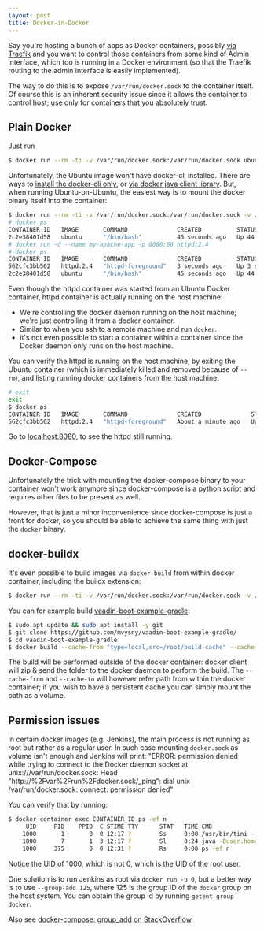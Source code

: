 ```yaml
---
layout: post
title: Docker-in-Docker
---
```


Say you're hosting a bunch of apps as Docker containers, possibly [via Traefik](../2-vaadin-apps-1-traefik/)
and you want to control those containers from some kind of Admin interface, which too is
running in a Docker environment (so that the Traefik routing to the admin interface is easily implemented).

The way to do this is to expose `/var/run/docker.sock` to the container itself. Of course this
is an inherent security issue since it allows the container to control host; use only
for containers that you absolutely trust.

## Plain Docker

Just run
```bash
$ docker run --rm -ti -v /var/run/docker.sock:/var/run/docker.sock ubuntu /bin/bash
```
Unfortunately, the Ubuntu image won't have docker-cli installed. There are ways to
[install the docker-cli only](https://stackoverflow.com/questions/38675925/is-it-possible-to-install-only-the-docker-cli-and-not-the-daemon),
or [via docker java client library](https://www.baeldung.com/docker-java-api). But, when running Ubuntu-on-Ubuntu, the
easiest way is to mount the docker binary itself into the container:
```bash
$ docker run --rm -ti -v /var/run/docker.sock:/var/run/docker.sock -v /usr/bin/docker:/usr/bin/docker ubuntu /bin/bash
# docker ps
CONTAINER ID   IMAGE       COMMAND              CREATED          STATUS          PORTS                                   NAMES
2c2e38401d58   ubuntu      "/bin/bash"          45 seconds ago   Up 44 seconds                                           cranky_maxwell
# docker run -d --name my-apache-app -p 8080:80 httpd:2.4
# docker ps
CONTAINER ID   IMAGE       COMMAND              CREATED          STATUS          PORTS                                   NAMES
562cfc3bb562   httpd:2.4   "httpd-foreground"   3 seconds ago    Up 3 seconds    0.0.0.0:8080->80/tcp, :::8080->80/tcp   my-apache-app
2c2e38401d58   ubuntu      "/bin/bash"          45 seconds ago   Up 44 seconds                                           cranky_maxwell
```
Even though the httpd container was started from an Ubuntu Docker container, httpd container is actually running on the host machine:
* We're controlling the docker daemon running on the host machine; we're just controlling it from a docker container.
* Similar to when you ssh to a remote machine and run `docker`.
* it's not even possible to start a container within a container since the Docker daemon only runs on the host machine.

You can verify the httpd is running on the host machine, by exiting the Ubuntu container (which is immediately killed and removed because of `--rm`),
and listing running docker containers from the host machine:
```bash
# exit
exit
$ docker ps
CONTAINER ID   IMAGE       COMMAND              CREATED              STATUS              PORTS                                   NAMES
562cfc3bb562   httpd:2.4   "httpd-foreground"   About a minute ago   Up About a minute   0.0.0.0:8080->80/tcp, :::8080->80/tcp   my-apache-app
```
Go to [localhost:8080](http://localhost:8080), to see the httpd still running.

## Docker-Compose

Unfortunately the trick with mounting the docker-compose binary to your container
won't work anymore since docker-compose is a python script and requires other files to be present as well.

However, that is just a minor inconvenience since docker-compose is just a front for docker, so you
should be able to achieve the same thing with just the `docker` binary.

## docker-buildx

It's even possible to build images via `docker build` from within docker container, including
the buildx extension:
```bash
$ docker run --rm -ti -v /var/run/docker.sock:/var/run/docker.sock -v /usr/bin/docker:/usr/bin/docker -v /usr/libexec/docker/cli-plugins/docker-buildx:/usr/libexec/docker/cli-plugins/docker-buildx ubuntu /bin/bash
```
You can for example build [vaadin-boot-example-gradle](https://github.com/mvysny/vaadin-boot-example-gradle/):
```bash
$ sudo apt update && sudo apt install -y git
$ git clone https://github.com/mvysny/vaadin-boot-example-gradle/
$ cd vaadin-boot-example-gradle
$ docker build --cache-from "type=local,src=/root/build-cache" --cache-to "type=local,dest=/root/build-cache" -t test/vaadin-boot-example-gradle:latest .
```
The build will be performed outside of the docker container: docker client will
zip & send the folder to the docker daemon to perform the build. The `--cache-from`
and `--cache-to` will however refer path from within the docker container;
if you wish to have a persistent cache you can simply mount the path as a volume.

## Permission issues

In certain docker images (e.g. Jenkins), the main process is not running as root
but rather as a regular user. In such case mounting `docker.sock` as volume isn't enough and
Jenkins will print:
"ERROR: permission denied while trying to connect to the Docker daemon socket at unix:///var/run/docker.sock: Head "http://%2Fvar%2Frun%2Fdocker.sock/_ping": dial unix /var/run/docker.sock: connect: permission denied"

You can verify that by running:
```bash
$ docker container exec CONTAINER_ID ps -ef n
     UID     PID    PPID  C STIME TTY      STAT   TIME CMD
    1000       1       0  0 12:17 ?        Ss     0:00 /usr/bin/tini -- /usr/local/bin/jenkins.sh
    1000       7       1  3 12:17 ?        Sl     0:24 java -Duser.home=/var/jenkins_home -Djava.awt.headless=true -Xmx512m -Djenkins.model.Jenkins.slaveAgentPort=50000 -Dhudson.lifecycle=hudson.lifecycle.ExitLifecycle -jar /usr/share/jenkins/jenkins.war
    1000     375       0  0 12:31 ?        Rs     0:00 ps -ef n
```
Notice the UID of 1000, which is not 0, which is the UID of the root user.

One solution is to run Jenkins as root via `docker run -u 0`, but a better way
is to use `--group-add 125`, where 125 is the group ID of the `docker` group
on the host system. You can obtain the group id by running `getent group docker`.

Also see [docker-compose: group_add on StackOverflow](https://stackoverflow.com/questions/60056354/docker-compose-group-add-works-with-group-id-but-not-with-group-name).
